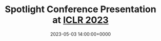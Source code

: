 ---
layout: page
title: Spotlight Conference Presentation at <a href="https://iclr.cc/Conferences/2023">ICLR 2023</a> 
date: 2023-05-03 14:00:00+0000
description: "Continuous PDE Dynamics Forecasting with Implicit Neural Representations"
site: https://iclr.cc/virtual/2023/oral/12771
slides: https://iclr.cc/media/iclr-2023/Slides/12133.pdf
---